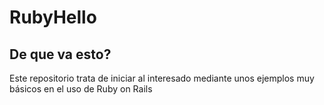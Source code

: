 # RubyHello

## De que va esto?
Este repositorio trata de iniciar al interesado mediante unos ejemplos muy básicos en el uso de Ruby on Rails
